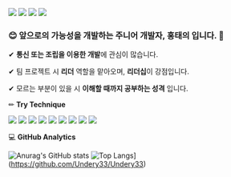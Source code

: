 <a href="https://www.instagram.com/_undery" target="_blank"><img src="https://img.shields.io/badge/Instagram-E4405F?style=flat-square&logo=Instagram&logoColor=White"/></a>
<a href="htu123132@gmail.com" target="_blank"><img src="https://img.shields.io/badge/Gmail-EA4335?style=flat-square&logo=Gmail&logoColor=White"/></a>
<a href="xodml1122@naver.com" target="_blank"><img src="https://img.shields.io/badge/Naver-03C75A?style=flat-square&logo=Naver&logoColor=White"/></a>
<a href="https://discord.gg/undery" target="_blank"><img src="https://img.shields.io/badge/Discord-5865F2?style=flat-square&logo=Discord&logoColor=White"/></a>

### 😊 앞으로의 가능성을 개발하는 주니어 개발자, 홍태의 입니다. 👋
✔ **통신 또는 조립을 이용한 개발**에 관심이 많습니다.

✔ 팀 프로젝트 시 **리더** 역할을 맡아오며, **리더십**이 강점입니다.

✔ 모르는 부분이 있을 시 **이해할 때까지 공부하는 성격** 입니다.

✏ **Try Technique**

<img src="https://img.shields.io/badge/C-302683?style=plastic&logo=c&logoColor=White"/> <img src="https://img.shields.io/badge/HTML5-302683?style=plastic&logo=html5&logoColor=White"/> <img src="https://img.shields.io/badge/CSS3-302683?style=plastic&logo=css3&logoColor=White"/> <img src="https://img.shields.io/badge/Python-302683?style=plastic&logo=python&logoColor=White"/> <img src="https://img.shields.io/badge/MicrosoftAzure-302683?style=plastic&logo=microsoftazure&logoColor=White"/> <img src="https://img.shields.io/badge/Git-302683?style=plastic&logo=git&logoColor=White"/> <img src="https://img.shields.io/badge/GitHub-302683?style=plastic&logo=github&logoColor=White"/> <img src="https://img.shields.io/badge/Git-302683?style=plastic&logo=git&logoColor=White"/> <img src="https://img.shields.io/badge/JavaScript-302683?style=plastic&logo=javascript&logoColor=White"/>

💻 **GitHub Analytics**

![Anurag's GitHub stats](https://github-readme-stats.vercel.app/api?username=anuraghazra&theme=dark&show_icons=true)
![Top Langs](https://github-readme-stats.vercel.app/api/top-langs/?username=Undery33&langs_count=10&layout=compact&theme=dark)](https://github.com/Undery33/Undery33)
